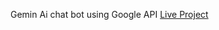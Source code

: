 Gemin Ai chat bot using Google API
<a href="https://abhiram-jayakumar.github.io/GeminAI/">Live Project</a>
